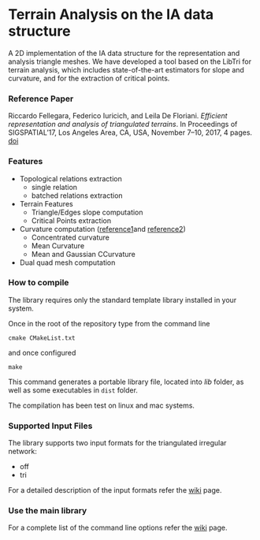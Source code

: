 # Terrain Analysis on the IA data structure #

A 2D implementation of the IA data structure for the representation 
and analysis triangle meshes. We have developed a tool based on the LibTri for
terrain analysis, which includes state-of-the-art estimators for slope
and curvature, and for the extraction of critical points. 

### Reference Paper ###

Riccardo Fellegara, Federico Iuricich, and Leila De Floriani. 
*Efficient representation and analysis of triangulated terrains*.
In Proceedings of SIGSPATIAL’17, Los Angeles Area, CA, USA, November 7–10, 2017, 4 pages.
[doi](https://doi.org/10.1145/3139958.3140050)

### Features ###

+ Topological relations extraction
    * single relation
    * batched relations extraction
+ Terrain Features
    * Triangle/Edges slope computation
    * Critical Points extraction
+ Curvature computation ([reference1](http://dl.acm.org/citation.cfm?id=1463498)and [reference2](http://www.umiacs.umd.edu/~deflo/papers/2010grapp/2010grapp.pdf))
    * Concentrated curvature
    * Mean Curvature
    * Mean and Gaussian CCurvature 
+ Dual quad mesh computation

### How to compile ###

The library requires only the standard template library installed in your system.

Once in the root of the repository type from the command line
```
cmake CMakeList.txt
```
and once configured
```
make
```
This command generates a portable library file, located into *lib* folder, as well as some executables in `dist` folder.

The compilation has been test on linux and mac systems.

### Supported Input Files ###

The library supports two input formats for the triangulated irregular network:
+ off
+ tri

For a detailed description of the input formats refer the [wiki](https://github.com/FellegaraR/Terrain_Trees/wiki/Supported-Input-Formats) page.

### Use the main library ###

For a complete list of the command line options refer the [wiki](https://github.com/FellegaraR/Terrain_Analysis_on_IA/wiki/Command-line-parameters) page.

